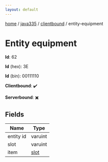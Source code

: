 ```yaml
---
layout: default
---
```


[home](/)  /  [java335](/protocol/java335)  /  [clientbound](/protocol/java335/clientbound)  /  entity-equipment

# Entity equipment

**Id**: 62

**Id** (hex): 3E

**Id** (bin): 00111110

**Clientbound**: ✔️

**Serverbound**: ✖️

## Fields

Name | Type
---|---
entity id | varuint
slot | varuint
item | [slot](/protocol/java335/types/slot)

